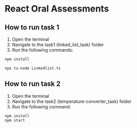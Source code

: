 # React Oral Assessments

## How to run task 1

1. Open the terminal
2. Navigate to the task1 (linked_list_task) folder
3. Run the following commands:

```bash
npm install

npx ts-node Linkedlist.ts

```

## How to run task 2

1. Open the terminal
2. Navigate to the task2 (temperature-converter_task) folder
3. Run the following command:

```bash
npm install
npm start
```
